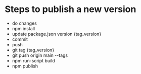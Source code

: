# Steps to publish a new version

* do changes
* npm install
* update package.json version {tag_version}
* commit
* push
* git tag {tag_version}
* git push origin main --tags
* npm run-script build
* npm publish